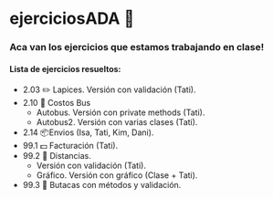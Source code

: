 # ejerciciosADA :notebook:

### Aca van los ejercicios que estamos trabajando en clase! 

#### Lista de ejercicios resueltos:

* 2.03 :pencil2: Lapices. Versión con validación (Tati).
* 2.10 :bus: Costos Bus 
  * Autobus. Versión con private methods (Tati).
  * Autobus2. Versión con varias clases (Tati).
* 2.14 📦Envios (Isa, Tati, Kim, Dani).
* 99.1 :dollar: Facturación (Tati).
* 99.2 :straight_ruler: Distancias. 
  * Versión con validación (Tati).
  * Gráfico. Versión con gráfico (Clase + Tati).
* 99.3 :ticket: Butacas con métodos y validación.
 
